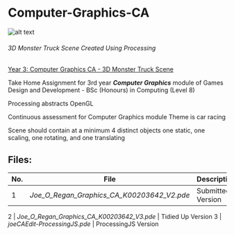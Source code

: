 # Computer-Graphics-CA
![alt text](https://raw.githubusercontent.com/joeaoregan/Yr3-S6-Computer-Graphics-CA/master/Screenshots/3DScene.png "3D Monster Truck Scene Created Using Processing")

###### 3D Monster Truck Scene Created Using Processing

[Year 3: Computer Graphics CA - 3D Monster Truck Scene](https://www.joeaoregan.ie/Processing/processing.html#ca)

Take Home Assignment for 3rd year ***Computer Graphics*** module of 
Games Design and Development - BSc (Honours) in Computing (Level 8)

Processing abstracts OpenGL

Continuous assessment for Computer Graphics module
Theme is car racing

Scene should contain at a minimum 4 distinct objects
one static, one scaling, one rotating, and one translating

## Files:



 No. | File        | Description 
 --- | ------------- | ------------ 
 1 | *Joe_O_Regan_Graphics_CA_K00203642_V2.pde* | Submitted Version 

 2 | *Joe_O_Regan_Graphics_CA_K00203642_V3.pde* | Tidied Up Version 
 3 | *joeCAEdit-ProcessingJS.pde* | ProcessingJS Version 
